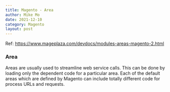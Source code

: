 ```yaml
---
title: Magento - Area
author: Mike Mo
date: 2021-12-10
category: Magento
layout: post
---
```


Ref: https://www.mageplaza.com/devdocs/modules-areas-magento-2.html

### Area
Areas are usually used to streamline web service calls. This can be done by loading only the dependent code for a particular area. Each of the default areas which are defined by Magento can include totally different code for process URLs and requests.

